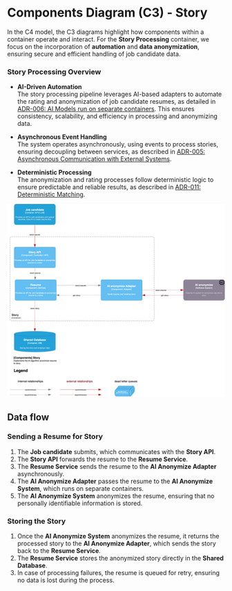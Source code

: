 # Components Diagram (C3) - Story

In the C4 model, the C3 diagrams highlight how components within a container operate and interact. For the **Story Processing** container, we focus on the incorporation of **automation** and **data anonymization**, ensuring secure and efficient handling of job candidate data.

### Story Processing Overview

- **AI-Driven Automation**  
  The story processing pipeline leverages AI-based adapters to automate the rating and anonymization of job candidate resumes, as detailed in [ADR-006: AI Models run on separate containers](/ADR/ADR-006-ai-models-run-on-separate-containers.md). This ensures consistency, scalability, and efficiency in processing and anonymizing data.

- **Asynchronous Event Handling**  
  The system operates asynchronously, using events to process stories, ensuring decoupling between services, as described in [ADR-005: Asynchronous Communication with External Systems](/ADR/ADR-005-async-with-external-systems.md).

- **Deterministic Processing**  
  The anonymization and rating processes follow deterministic logic to ensure predictable and reliable results, as described in [ADR-011: Deterministic Matching](/ADR/ADR-011-deterministic-matching.md).

![Components Diagram (C3) - Story Processing](/C4/images/C3-components-story.png)


## Data flow

### Sending a Resume for Story

1. The **Job candidate** submits, which communicates with the **Story API**.
2. The **Story API** forwards the resume to the **Resume Service**.
3. The **Resume Service** sends the resume to the **AI Anonymize Adapter** asynchronously.
4. The **AI Anonymize Adapter** passes the resume to the **AI Anonymize System**, which runs on separate containers.
5. The **AI Anonymize System** anonymizes the resume, ensuring that no personally identifiable information is stored.

### Storing the Story

1. Once the **AI Anonymize System** anonymizes the resume, it returns the processed story to the **AI Anonymize Adapter**, which sends the story back to the **Resume Service**.
2. The **Resume Service** stores the anonymized story directly in the **Shared Database**.
3. In case of processing failures, the resume is queued for retry, ensuring no data is lost during the process.


